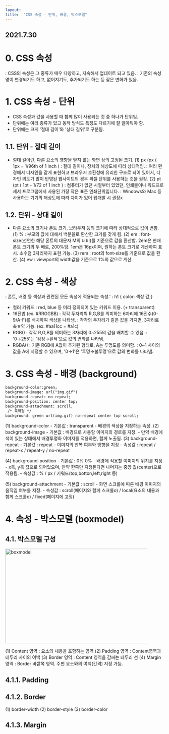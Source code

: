 ```yaml
---
layout: 
title:  "CSS 속성 - 단위, 배경, 박스모델"
---
```


## 2021.7.30

# 0. CSS 속성
 : CSS의 속성은 그 종류가 매우 다양하고, 지속해서 업데이트 되고 있음.
 : 기존의 속성 명이 변경되기도 하고, 없어지기도, 추가되기도 하는 등 잦은 변화가 있음.

# 1. CSS 속성 - 단위
  - CSS 속성과 값을 사용할 때 함께 많이 사용되는 것 중 하나가 단위임.
  - 단위에는 여러 종류가 있고 동작 방식도 특징도 다르기에 잘 알아둬야 함.
  - 단위에는 크게 '절대 길이'와 '상대 길위'로 구분됨.
  
## 1.1. 단위 - 절대 길이
  - 절대 길이란, 다른 요소의 영향을 받지 않는 화면 상의 고정된 크기.
 (1) px (px ( 1px = 1/96th of 1 inch )
    : 절대 길이나, 장치의 해상도에 따라 상대적임.
    : 여러 환경에서 디자인을 같게 표현하고 브라우저 호환성에 유리한 구조로 되어 있어서,
디자인 의도가 많이 반영된 웹사이트의 경우 픽셀 단위를 사용하는 것을 권장.
 (2) pt (pt ( 1pt - 1/72 of 1 inch )
    : 컴퓨터가 없던 시절부터 있었던, 인쇄물이나 워드프로세서 프로그램에서 사용된 가장 작은 표준 인쇄단위입니다. 
    : Windows와 Mac 등 사용하는 기기의 해상도에 따라 차이가 있어 웹개발 시 권장x

## 1.2. 단위 - 상대 길이
  - 다른 요소의 크기나 폰트 크기, 브라우저 등의 크기에 따라 상대적으로 값이 변함.
 (1) %
    : 부모의 값에 대해서 백분율로 환산한 크기를 갖게 됨.
 (2) em
    : font-size(선언한 해당 폰트의 대문자 M의 너비)를 기준으로 값을 환산함. 2em은 현재 폰트 크기의 두 배로, 200%임. 1em은 16px이며, 원하는 폰트 크기로 계산하여 표시. 소수점 3자리까지 표현 가능.
 (3) rem
    : root의 font-size를 기준으로 값을 환산.
 (4) vw
    : viewport의 width값을 기준으로 1%의 값으로 계산.


# 2. CSS 속성 - 색상
  : 폰트, 배경 등 색상과 관련된 모든 속성에 적용되는 속성.'
  : h1 { color: 색상 값;}
  
  - 컬러 키워드 : red, blue 등 미리 정의되어 있는 키워드 이용. (+ transparent) 
  - 16진법 (ex. #RRGGBB)
      : 각각 두자리씩 R,G,B를 의미하는 6자리에 16진수(0-9/A-F)를 배치하여 색상을 나타냄.
      : 각각의 두자리가 같은 값을 가지면, 3자리로 축ㅎ약 가능. (ex. #aa11cc = #a1c)
  - RGB() 
      : 각각 R,G,B를 의미하는 3자리에 0~255의 값을 배치할 수 있음.
      : '0→255'는 '검정→흰색'으로 값의 변화를 나타냄.
  - RGBA()
      : 기존 RGB에 A값이 추가된 형태로, A는 투명도를 의미함.
      : 0~1 사이의 값을 A에 지정할 수 있으며, '0→1'은 '투명→불투명'으로 값의 변화를 나타냄.

# 3. CSS 속성 - 배경 (background)
```html
background-color:green;
background-image: url("img.gif")
background-repeat: no-repeat;
background-position: center top;
background-attachment: scroll;
 /* 축약형 */
background: green url(img.gif) no-repeat center top scroll;
```
  (1) background-color
     - 기본값 : transparent
     - 배경의 색상을 지정하는 속성.
  (2) background-image
     - 기본값 : 배경으로 사용할 이미지의 경로를 지정.
     - 만약 배경에 색이 있는 상태에서 배경투명화 이미지를 적용하면, 함께 노출됨.
  (3) background-repeat
     - 기본값 : repeat
     - 이미지의 반복 여부와 방향을 지정
     - 속성값 : repeat / repeat-x / repeat-y / no-repeat
          
  (4) background-position
     - 기본값 : 0% 0%
     - 배경에 적용할 이미지의 위치를 지정.
     - x축, y축 값으로 되어있으며, 만약 한쪽만 지정된다면 나머지는 중앙 값(center)으로 적용됨.
     - 속성값 : % / px / 키워드(top,botton,left,right 등)
  
  (5) background-attachment
     - 기본값 : scroll
     - 화면 스크롤에 따른 배경 이미지의 움직임 여부를 지정.
     - 속성값 : scroll(페이지와 함께 스크롤o) / local(요소의 내용과 함께 스크롤o) / fixed(페이지에 고정)
    
    
        
# 4. 속성 - 박스모델 (boxmodel)
## 4.1. 박스모델 구성
<img src="C:\Users\User\Desktop\J2KB\박스모델.jpg" width="450px" height="300px" alt="boxmodel"><img>

(1) Content 영역 : 요소의 내용을 포함하는 영역
(2) Padding 영역 : Content영역과 테두리 사이의 여백
(3) Border 영역 : Content 영역을 감싸는 테두리 선
(4) Margin 영역 : Border 바깥쪽 영역. 주변 요소와의 여백(간격) 지정 가능.

## 4.1.1. Padding




## 4.1.2. Border
 (1) border-width
 (2) border-style
 (3) border-color


## 4.1.3. Margin


